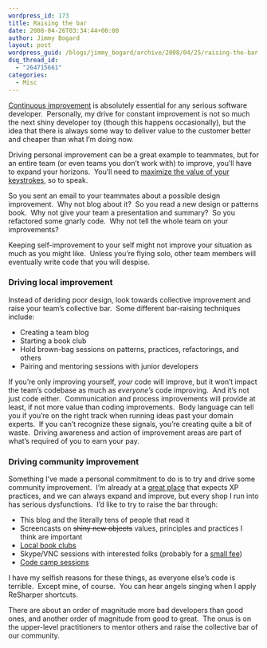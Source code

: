```yaml
---
wordpress_id: 173
title: Raising the bar
date: 2008-04-26T03:34:44+00:00
author: Jimmy Bogard
layout: post
wordpress_guid: /blogs/jimmy_bogard/archive/2008/04/25/raising-the-bar.aspx
dsq_thread_id:
  - "264715661"
categories:
  - Misc
---
```

[Continuous improvement](http://www.lostechies.com/blogs/chad_myers/archive/2008/04/23/two-random-thoughts.aspx) is absolutely essential for any serious software developer.&nbsp; Personally, my drive for constant improvement is not so much the next shiny developer toy (though this happens occasionally), but the idea that there is always some way to deliver value to the customer better and cheaper than what I&#8217;m doing now.

Driving personal improvement can be a great example to teammates, but for an entire team (or even teams you don&#8217;t work with) to improve, you&#8217;ll have to expand your horizons.&nbsp; You&#8217;ll need to [maximize the value of your keystrokes](http://www.codinghorror.com/blog/archives/000854.html), so to speak.

So you sent an email to your teammates about a possible design improvement.&nbsp; Why not blog about it?&nbsp; So you read a new design or patterns book.&nbsp; Why not give your team a presentation and summary?&nbsp; So you refactored some gnarly code.&nbsp; Why not tell the whole team on your improvements?

Keeping self-improvement to your self might not improve your situation as much as you might like.&nbsp; Unless you&#8217;re flying solo, other team members will eventually write code that you will despise.

### 

### Driving local improvement

Instead of deriding poor design, look towards collective improvement and raise your team&#8217;s collective bar.&nbsp; Some different bar-raising techniques include:

  * Creating a team blog
  * Starting a book club
  * Hold brown-bag sessions on patterns, practices, refactorings, and others
  * Pairing and mentoring sessions with junior developers

If you&#8217;re only improving yourself, _your_ code will improve, but it won&#8217;t impact the team&#8217;s codebase as much as _everyone&#8217;s_ code improving.&nbsp; And it&#8217;s not just code either.&nbsp; Communication and process improvements will provide at least, if not more value than coding improvements.&nbsp; Body language can tell you if you&#8217;re on the right track when running ideas past your domain experts.&nbsp; If you can&#8217;t recognize these signals, you&#8217;re creating quite a bit of waste.&nbsp; Driving awareness and action of improvement areas are part of what&#8217;s required of you to earn your pay.

### Driving community improvement

Something I&#8217;ve made a personal commitment to do is to try and drive some community improvement.&nbsp; I&#8217;m already at a [great place](http://headspringsystems.com/) that expects XP practices, and we can always expand and improve, but every shop I run into has serious dysfunctions.&nbsp; I&#8217;d like to try to raise the bar through:

  * This blog and the literally tens of people that read it
  * Screencasts on <strike>shiny new objects</strike> values, principles and practices I think are important
  * [Local book clubs](http://groups.google.com/group/austin-ddd-book-club/)
  * Skype/VNC sessions with interested folks (probably for a [small fee](http://www.stellaartois.com/))
  * [Code camp sessions](http://austincodecamp.com/)

I have my selfish reasons for these things, as everyone else&#8217;s code is terrible.&nbsp; Except mine, of course.&nbsp; You can hear angels singing when I apply ReSharper shortcuts.

There are about an order of magnitude more bad developers than good ones, and another order of magnitude from good to great.&nbsp; The onus is on the upper-level practitioners to mentor others and raise the collective bar of our community.